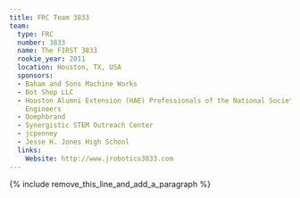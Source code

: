 ```yaml
---
title: FRC Team 3833
team:
  type: FRC
  number: 3833
  name: The FIRST 3833
  rookie_year: 2011
  location: Houston, TX, USA
  sponsors:
  - Baham and Sons Machine Works
  - Bot Shop LLC
  - Houston Alumni Extension (HAE) Professionals of the National Society of Black
    Engineers
  - Oomphbrand
  - Synergistic STEM Outreach Center
  - jcpenney
  - Jesse H. Jones High School
  links:
    Website: http://www.jrobotics3833.com
---
```


{% include remove_this_line_and_add_a_paragraph %}